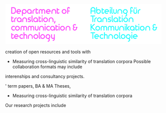 


![Image](assets/img/A4TCT-logo04-2020-10-26-at-15.54.06.png)


creation of open resources and tools with

- Measuring cross-linguistic similarity of translation corpora
Possible collaboration formats may include

interenships and consultancy projects.


' term papers, BA & MA Theses,
- Measuring cross-linguistic similarity of translation corpora


Our research projects include
